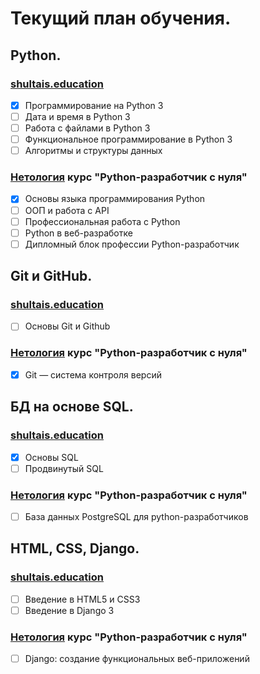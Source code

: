 # Текущий план обучения.

## Python.

### [shultais.education](https://shultais.education)

* [x] Программирование на Python 3
* [ ] Дата и время в Python 3
* [ ] Работа с файлами в Python 3
* [ ] Функциональное программирование в Python 3
* [ ] Алгоритмы и структуры данных

### [Нетология](https://netology.ru/) курс "Python-разработчик с нуля"

* [x] Основы языка программирования Python
* [ ] ООП и работа с API
* [ ] Профессиональная работа с Python
* [ ] Python в веб-разработке
* [ ] Дипломный блок профессии Python-разработчик

## Git и GitHub.

### [shultais.education](https://shultais.education)
* [ ] Основы Git и Github

### [Нетология](https://netology.ru/) курс "Python-разработчик с нуля"
* [x] Git — система контроля версий

## БД на основе SQL.

### [shultais.education](https://shultais.education)
* [x] Основы SQL
* [ ] Продвинутый SQL

### [Нетология](https://netology.ru/) курс "Python-разработчик с нуля"
* [ ] База данных PostgreSQL для python-разработчиков

## HTML, CSS, Django.

### [shultais.education](https://shultais.education)
* [ ] Введение в HTML5 и CSS3
* [ ] Введение в Django 3

### [Нетология](https://netology.ru/) курс "Python-разработчик с нуля"
* [ ] Django: создание функциональных веб-приложений
